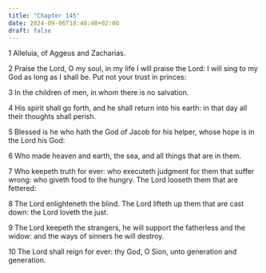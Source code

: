 ```yaml
---
title: "Chapter 145"
date: 2024-09-06T18:40:40+02:00
draft: false
---
```




1 Alleluia, of Aggeus and Zacharias.

2 Praise the Lord, O my soul, in my life I will praise the Lord: I will sing to my God as long as I shall be. Put not your trust in princes:

3 In the children of men, in whom there is no salvation.

4 His spirit shall go forth, and he shall return into his earth: in that day all their thoughts shall perish.

5 Blessed is he who hath the God of Jacob for his helper, whose hope is in the Lord his God:

6 Who made heaven and earth, the sea, and all things that are in them.

7 Who keepeth truth for ever: who executeth judgment for them that suffer wrong: who giveth food to the hungry. The Lord looseth them that are fettered:

8 The Lord enlighteneth the blind. The Lord lifteth up them that are cast down: the Lord loveth the just.

9 The Lord keepeth the strangers, he will support the fatherless and the widow: and the ways of sinners he will destroy.

10 The Lord shall reign for ever: thy God, O Sion, unto generation and generation.

